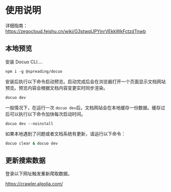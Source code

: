 # 使用说明

详细指南：https://zegocloud.feishu.cn/wiki/G3stwqUPYinrVEkkWkFctzdTnwb

## 本地预览

安装 Docuo CLI....

```
npm i -g @spreading/docuo
```

安装后执行以下命令启动预览。启动完成后会在浏览器打开一个页面显示文档网站预览。预览内容会根据文档内容变更实时同步渲染。

```
docuo dev
```

一般情况下，在运行一次 `docuo dev`后，文档网站会在本地缓存一份数据。缓存过后可以执行以下命令加快每次启动时间。

```
docuo dev --noinstall
```

如果本地遇到了问题或者文档系统有更新，请运行以下命令：

```bash
docuo clear & docuo dev
```

## 更新搜索数据

登录以下网址触发重新爬取数据。

https://crawler.algolia.com/
